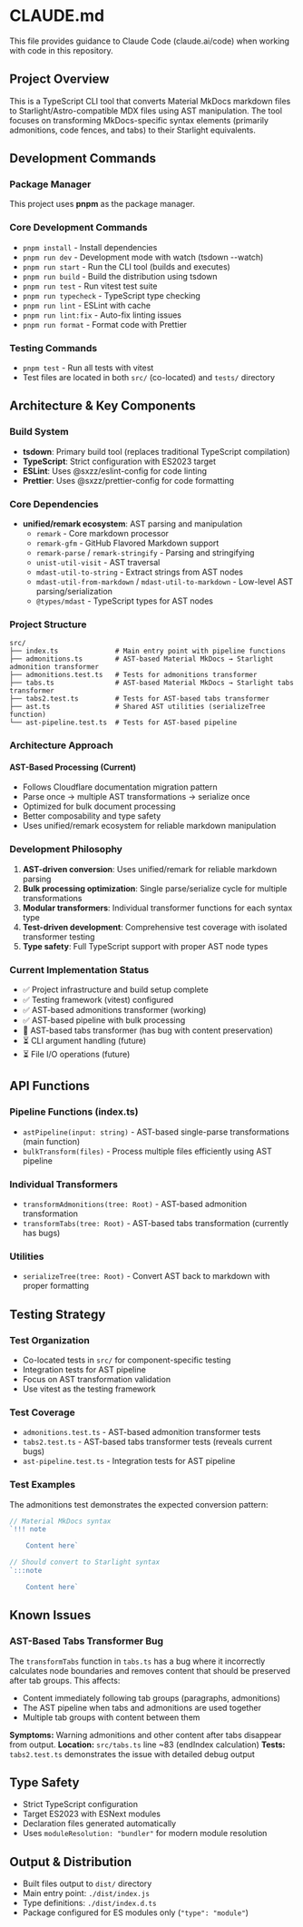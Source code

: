 # CLAUDE.md

This file provides guidance to Claude Code (claude.ai/code) when working with code in this repository.

## Project Overview

This is a TypeScript CLI tool that converts Material MkDocs markdown files to Starlight/Astro-compatible MDX files using AST manipulation. The tool focuses on transforming MkDocs-specific syntax elements (primarily admonitions, code fences, and tabs) to their Starlight equivalents.

## Development Commands

### Package Manager
This project uses **pnpm** as the package manager.

### Core Development Commands
- `pnpm install` - Install dependencies
- `pnpm run dev` - Development mode with watch (tsdown --watch)
- `pnpm run start` - Run the CLI tool (builds and executes)
- `pnpm run build` - Build the distribution using tsdown
- `pnpm run test` - Run vitest test suite
- `pnpm run typecheck` - TypeScript type checking
- `pnpm run lint` - ESLint with cache
- `pnpm run lint:fix` - Auto-fix linting issues
- `pnpm run format` - Format code with Prettier

### Testing Commands
- `pnpm test` - Run all tests with vitest
- Test files are located in both `src/` (co-located) and `tests/` directory

## Architecture & Key Components

### Build System
- **tsdown**: Primary build tool (replaces traditional TypeScript compilation)
- **TypeScript**: Strict configuration with ES2023 target
- **ESLint**: Uses @sxzz/eslint-config for code linting
- **Prettier**: Uses @sxzz/prettier-config for code formatting

### Core Dependencies
- **unified/remark ecosystem**: AST parsing and manipulation
  - `remark` - Core markdown processor
  - `remark-gfm` - GitHub Flavored Markdown support
  - `remark-parse` / `remark-stringify` - Parsing and stringifying
  - `unist-util-visit` - AST traversal
  - `mdast-util-to-string` - Extract strings from AST nodes
  - `mdast-util-from-markdown` / `mdast-util-to-markdown` - Low-level AST parsing/serialization
  - `@types/mdast` - TypeScript types for AST nodes

### Project Structure
```
src/
├── index.ts              # Main entry point with pipeline functions
├── admonitions.ts        # AST-based Material MkDocs → Starlight admonition transformer
├── admonitions.test.ts   # Tests for admonitions transformer
├── tabs.ts               # AST-based Material MkDocs → Starlight tabs transformer
├── tabs2.test.ts         # Tests for AST-based tabs transformer
├── ast.ts                # Shared AST utilities (serializeTree function)
└── ast-pipeline.test.ts  # Tests for AST-based pipeline
```

### Architecture Approach

#### AST-Based Processing (Current)
- Follows Cloudflare documentation migration pattern
- Parse once → multiple AST transformations → serialize once
- Optimized for bulk document processing
- Better composability and type safety
- Uses unified/remark ecosystem for reliable markdown manipulation

### Development Philosophy
1. **AST-driven conversion**: Uses unified/remark for reliable markdown parsing
2. **Bulk processing optimization**: Single parse/serialize cycle for multiple transformations
3. **Modular transformers**: Individual transformer functions for each syntax type
4. **Test-driven development**: Comprehensive test coverage with isolated transformer testing
5. **Type safety**: Full TypeScript support with proper AST node types

### Current Implementation Status
- ✅ Project infrastructure and build setup complete
- ✅ Testing framework (vitest) configured
- ✅ AST-based admonitions transformer (working)
- ✅ AST-based pipeline with bulk processing
- 🚧 AST-based tabs transformer (has bug with content preservation)
- ⏳ CLI argument handling (future)
- ⏳ File I/O operations (future)

## API Functions

### Pipeline Functions (index.ts)
- `astPipeline(input: string)` - AST-based single-parse transformations (main function)
- `bulkTransform(files)` - Process multiple files efficiently using AST pipeline

### Individual Transformers
- `transformAdmonitions(tree: Root)` - AST-based admonition transformation
- `transformTabs(tree: Root)` - AST-based tabs transformation (currently has bugs)

### Utilities
- `serializeTree(tree: Root)` - Convert AST back to markdown with proper formatting

## Testing Strategy

### Test Organization
- Co-located tests in `src/` for component-specific testing
- Integration tests for AST pipeline
- Focus on AST transformation validation
- Use vitest as the testing framework

### Test Coverage
- `admonitions.test.ts` - AST-based admonition transformer tests
- `tabs2.test.ts` - AST-based tabs transformer tests (reveals current bugs)
- `ast-pipeline.test.ts` - Integration tests for AST pipeline

### Test Examples
The admonitions test demonstrates the expected conversion pattern:
```typescript
// Material MkDocs syntax
`!!! note

    Content here`

// Should convert to Starlight syntax  
`:::note

    Content here`
```

## Known Issues

### AST-Based Tabs Transformer Bug
The `transformTabs` function in `tabs.ts` has a bug where it incorrectly calculates node boundaries and removes content that should be preserved after tab groups. This affects:
- Content immediately following tab groups (paragraphs, admonitions)
- The AST pipeline when tabs and admonitions are used together
- Multiple tab groups with content between them

**Symptoms:** Warning admonitions and other content after tabs disappear from output.
**Location:** `src/tabs.ts` line ~83 (endIndex calculation)
**Tests:** `tabs2.test.ts` demonstrates the issue with detailed debug output

## Type Safety
- Strict TypeScript configuration
- Target ES2023 with ESNext modules
- Declaration files generated automatically
- Uses `moduleResolution: "bundler"` for modern module resolution

## Output & Distribution
- Built files output to `dist/` directory
- Main entry point: `./dist/index.js`
- Type definitions: `./dist/index.d.ts`
- Package configured for ES modules only (`"type": "module"`)